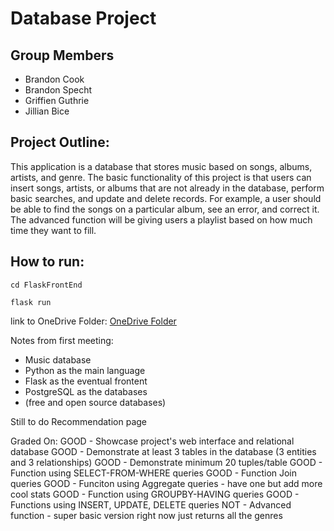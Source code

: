 # Database Project
## Group Members
- Brandon Cook
- Brandon Specht
- Griffien Guthrie
- Jillian Bice
## Project Outline:
This application is a database that stores music based on songs, albums, artists, and genre. The basic functionality of this project is that users can insert songs, artists, or albums that are not already in the database, perform basic searches, and update and delete records. For example, a user should be able to find the songs on a particular album, see an error, and correct it. The advanced function will be giving users a playlist based on how much time they want to fill.

## How to run:
```shell
cd FlaskFrontEnd
```
```shell
flask run
```

link to OneDrive Folder:
[OneDrive Folder](https://fsu-my.sharepoint.com/:f:/r/personal/btc22b_fsu_edu/Documents/Databases?csf=1&web=1&e=kdLTeG)

Notes from first meeting:
- Music database
- Python as the main language
- Flask as the eventual frontent
- PostgreSQL as the databases
- (free and open source databases)


Still to do
Recommendation page


Graded On:
GOOD - Showcase project's web interface and relational database
GOOD - Demonstrate at least 3 tables in the database (3 entities and 3 relationships)
GOOD - Demonstrate minimum 20 tuples/table
GOOD - Function using SELECT-FROM-WHERE queries
GOOD - Function Join queries
GOOD  - Funciton using Aggregate queries - have one but add more cool stats
GOOD  - Function using GROUPBY-HAVING queries
GOOD - Functions using INSERT, UPDATE, DELETE queries
NOT  - Advanced function - super basic version right now just returns all the genres

